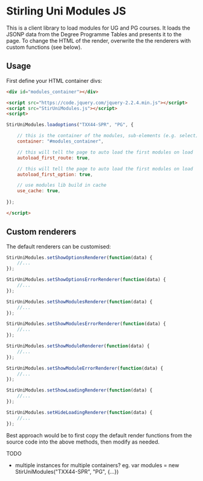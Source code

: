 # Stirling Uni Modules JS

This is a client library to load modules for UG and PG courses. It loads the JSONP
data from the Degree Programme Tables and presents it to the page. To change the
HTML of the render, overwrite the the renderers with custom functions (see below).

## Usage

First define your HTML container divs:

```html
<div id="modules_container"></div>

<script src="https://code.jquery.com/jquery-2.2.4.min.js"></script>
<script src="StirUniModules.js"></script>
<script>

StirUniModules.loadoptions("TXX44-SPR", "PG", {

    // this is the container of the modules, sub-elements (e.g. select) we'll put inside here
    container: "#modules_container",

    // this will tell the page to auto load the first modules on load
    autoload_first_route: true,

    // this will tell the page to auto load the first modules on load
    autoload_first_option: true,

    // use modules lib build in cache
    use_cache: true,
    
});

</script>
```

## Custom renderers

The default renderers can be customised:

```javascript
StirUniModules.setShowOptionsRenderer(function(data) {
    //...
});

StirUniModules.setShowOptionsErrorRenderer(function(data) {
    //...
});

StirUniModules.setShowModulesRenderer(function(data) {
    //...
});

StirUniModules.setShowModulesErrorRenderer(function(data) {
    //...
});

StirUniModules.setShowModuleRenderer(function(data) {
    //...
});

StirUniModules.setShowModuleErrorRenderer(function(data) {
    //...
});

StirUniModules.setShowLoadingRenderer(function(data) {
    //...
});

StirUniModules.setHideLoadingRenderer(function(data) {
    //...
});
```

Best approach would be to first copy the default render functions from the source
code into the above methods, then modify as needed.


TODO
* multiple instances for multiple containers? eg. var modules = new StirUniModules("TXX44-SPR", "PG", {...})
